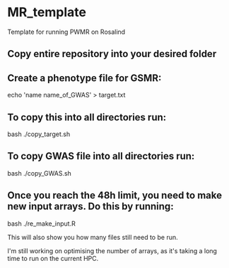 # MR_template
Template for running PWMR on Rosalind

## Copy entire repository into your desired folder 

## Create a phenotype file for GSMR:
echo 'name name_of_GWAS' > target.txt

## To copy this into all directories run:
bash ./copy_target.sh

## To copy GWAS file into all directories run: 
bash ./copy_GWAS.sh

## Once you reach the 48h limit, you need to make new input arrays. Do this by running: 
bash ./re_make_input.R 

This will also show you how many files still need to be run. 

I'm still working on optimising the number of arrays, as it's taking a long time to run on the current HPC. 
